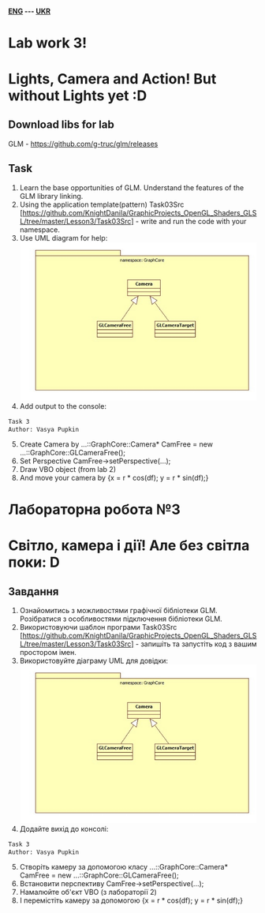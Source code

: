 #### [ENG](#Eng) --- [UKR](#Ukr)
<a name="Eng"></a>

# Lab work 3!
# Lights, Camera and Action! But without Lights yet :D

## Download libs for lab
GLM - https://github.com/g-truc/glm/releases


## Task
1. Learn the base opportunities of GLM. Understand the features of the GLM library linking.
2. Using the application template(pattern) Task03Src [https://github.com/KnightDanila/GraphicProjects_OpenGL_Shaders_GLSL/tree/master/Lesson3/Task03Src] - write and run the code with your namespace.
3. Use UML diagram for help:
![UML](data/UML_Main_Camera.jpg)
4. Add output to the console:
```
Task 3
Author: Vasya Pupkin
```
5. Create Camera by ...::GraphCore::Camera* CamFree = new ...::GraphCore::GLCameraFree();
6. Set Perspective CamFree->setPerspective(...);
7. Draw VBO object (from lab 2)
8. And move your camera by {x = r * cos(df); y = r * sin(df);}  


<a name="Ukr"></a>



# Лабораторна робота №3
# Світло, камера і дії! Але без світла поки: D

## Завдання
1. Ознайомитись з можливостями графічної бібліотеки GLM. Розібратися з особливостями підключення бібліотеки GLM.
2. Використовуючи шаблон програми Task03Src [https://github.com/KnightDanila/GraphicProjects_OpenGL_Shaders_GLSL/tree/master/Lesson3/Task03Src] - запишіть та запустіть код з вашим простором імен.
3. Використовуйте діаграму UML для довідки:
![UML](data/UML_Main_Camera.jpg)
4. Додайте вихід до консолі:
```
Task 3
Author: Vasya Pupkin
```
5. Створіть камеру за допомогою класу ...::GraphCore::Camera* CamFree = new ...::GraphCore::GLCameraFree();
6. Встановити перспективу CamFree->setPerspective(...);
7. Намалюйте об'єкт VBO (з лабораторії 2)
8. І перемістіть камеру за допомогою {x = r * cos(df); y = r * sin(df);}  
